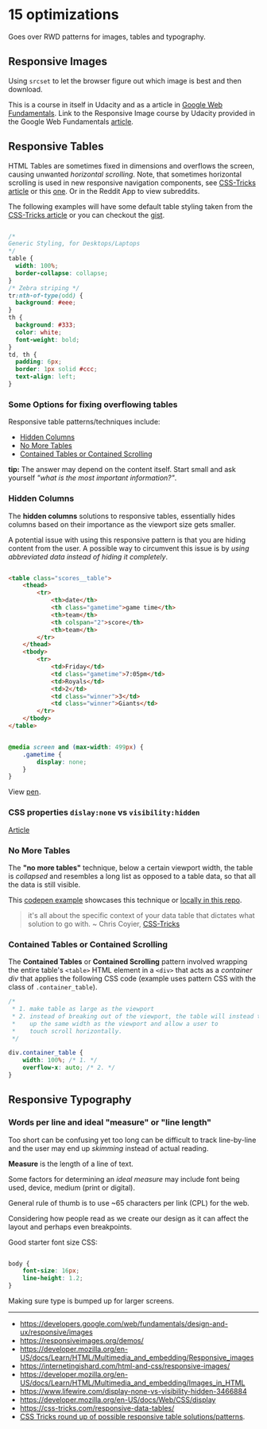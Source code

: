
# 15 optimizations

Goes over RWD patterns for images, tables and typography.

## Responsive Images 

Using `srcset` to let the browser figure out which image is best and then download. 

This is a course in itself in Udacity and as a article in [Google Web Fundamentals](https://developers.google.com/web/fundamentals/design-and-ux/responsive/images). Link to the Responsive Image course by Udacity provided in the Google Web Fundamentals [article](https://developers.google.com/web/fundamentals/design-and-ux/responsive/images).

## Responsive Tables

HTML Tables are sometimes fixed in dimensions and overflows the screen, causing unwanted _horizontal scrolling_. Note, that sometimes horizontal scrolling is used in new responsive navigation components, see [CSS-Tricks article](https://css-tricks.com/pure-css-horizontal-scrolling/) or this [one](https://css-tricks.com/how-to-create-a-horizontally-scrolling-site/). Or in the Reddit App to view subreddits.

The following examples will have some default table styling taken from the [CSS-Tricks article](https://css-tricks.com/responsive-data-tables/) or you can checkout the [gist](https://gist.github.com/tyler-vs/d13b992db765c443e804c4c97917eaac).

```css

/* 
Generic Styling, for Desktops/Laptops 
*/
table { 
  width: 100%; 
  border-collapse: collapse; 
}
/* Zebra striping */
tr:nth-of-type(odd) { 
  background: #eee; 
}
th { 
  background: #333; 
  color: white; 
  font-weight: bold; 
}
td, th { 
  padding: 6px; 
  border: 1px solid #ccc; 
  text-align: left; 
}

```

### Some Options for fixing overflowing tables

Responsive table patterns/techniques include:

- [Hidden Columns](#hidden-columns)
- [No More Tables](#no-more-tables)
- [Contained Tables or Contained Scrolling](#contained-tables-or-contained-scrolling)

**tip:** The answer may depend on the content itself. Start small and ask yourself _"what is the most important information?"_.

### Hidden Columns

The **hidden columns** solutions to responsive tables, essentially hides columns based on their importance as the viewport size gets smaller.

A potential issue with using this responsive pattern is that you are hiding content from the user. A possible way to circumvent this issue is by _using abbreviated data instead of hiding it completely_.


```html

<table class="scores__table">
    <thead>
        <tr>
            <th>date</th>
            <th class="gametime">game time</th>
            <th>team</th>
            <th colspan="2">score</th>
            <th>team</th>
        </tr>
    </thead>
    <tbody>
        <tr>
            <td>Friday</td>
            <td class="gametime">7:05pm</td>
            <td>Royals</td>
            <td>2</td>
            <td class="winner">3</td>
            <td class="winner">Giants</td>
        </tr>
    </tbody>
</table>

```

```css

@media screen and (max-width: 499px) {
    .gametime {
        display: none;
    }
}

```

View [pen](https://codepen.io/tvs/full/9568b6163e803ab797da948b5e7f9c72/).

### CSS properties `dislay:none` vs `visibility:hidden`

[Article](https://www.lifewire.com/display-none-vs-visibility-hidden-3466884)

### No More Tables

The __"no more tables"__ technique, below a certain viewport width, the table is _collapsed_ and resembles a long list as opposed to a table data, so that all the data is still visible.

This [codepen example](https://codepen.io/JohnMav/pen/BoGJNy) showcases this technique or [locally in this repo](./no-more-tables-pattern.html).

> it's all about the specific context of your data table that dictates what solution to go with.
> ~ Chris Coyier, [CSS-Tricks](https://css-tricks.com/responsive-data-tables/)

### Contained Tables or Contained Scrolling

The __Contained Tables__ or __Contained Scrolling__ pattern involved wrapping the entire table's `<table>` HTML element in a `<div>` that acts as a _container div_ that applies the following CSS code (example uses pattern CSS with the class of `.container_table`).

```css
/*
 * 1. make table as large as the viewport
 * 2. instead of breaking out of the viewport, the table will instead take 
 *    up the same width as the viewport and allow a user to 
 *    touch scroll horizontally.
 */

div.container_table {
    width: 100%; /* 1. */
    overflow-x: auto; /* 2. */
}

```


## Responsive Typography

### Words per line and ideal "measure" or "line length"

Too short can be confusing yet too long can be difficult to track line-by-line and the user may end up _skimming_ instead of actual reading.

__Measure__ is the length of a line of text.

Some factors for determining an _ideal measure_ may include font being used, device, medium (print or digital). 

General rule of thumb is to use ~65 characters per link (CPL) for the web.

Considering how people read as we create our design as it can affect the layout and perhaps even breakpoints.

Good starter font size CSS:

```css

body {
    font-size: 16px;
    line-height: 1.2;
}

```

Making sure type is bumped up for larger screens.


--- 

- https://developers.google.com/web/fundamentals/design-and-ux/responsive/images
- https://responsiveimages.org/demos/
- https://developer.mozilla.org/en-US/docs/Learn/HTML/Multimedia_and_embedding/Responsive_images
- https://internetingishard.com/html-and-css/responsive-images/
- https://developer.mozilla.org/en-US/docs/Learn/HTML/Multimedia_and_embedding/Images_in_HTML
- https://www.lifewire.com/display-none-vs-visibility-hidden-3466884
- https://developer.mozilla.org/en-US/docs/Web/CSS/display
- https://css-tricks.com/responsive-data-tables/
- [CSS Tricks round up of possible responsive table solutions/patterns](https://css-tricks.com/responsive-data-table-roundup/).